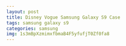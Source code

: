 ```yaml
---
layout: post
title: Disney Vogue Samsung Galaxy S9 Case
tags: samsung galaxy s9
categories: samsung
img: 1s3mBpXzmimxfbmaB4F5yfufjT0Zf0fa8
---
```

